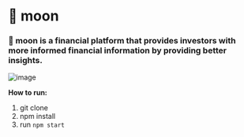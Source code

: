 # 🚀 moon #
### 🚀 moon is a financial platform that provides investors with more informed financial information by providing better insights. ### 

![image](https://user-images.githubusercontent.com/44067954/139133305-77b7aec6-8602-49fe-a22c-c68c63bdb5ab.png)


**How to run:**
1. git clone
2. npm install
3. run `npm start`

